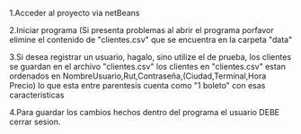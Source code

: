 1.Acceder al proyecto via netBeans

2.Iniciar programa (Si presenta problemas al abrir el programa porfavor elimine el contenido de "clientes.csv" que se encuentra en la carpeta "data"

3.Si desea registrar un usuario, hagalo, sino utilize el de prueba, los clientes se guardan en el archivo "clientes.csv"
los clientes en "clientes.csv" estan ordenados en NombreUsuario,Rut,Contraseña,(Ciudad,Terminal,Hora Precio) lo que esta entre parentesis cuenta como "1 boleto" con esas caracteristicas

4.Para guardar los cambios hechos dentro del programa el usuario DEBE cerrar sesion.



